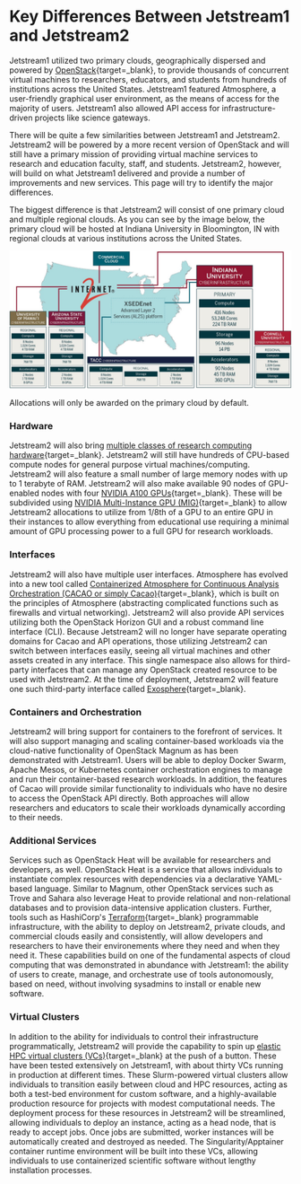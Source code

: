 # Key Differences Between Jetstream1 and Jetstream2

Jetstream1 utilized two primary clouds, geographically dispersed and powered by [OpenStack](https://www.openstack.org/){target=_blank}, to provide thousands of concurrent virtual machines to researchers, educators, and students from hundreds of institutions across the United States. Jetstream1 featured Atmosphere, a user-friendly graphical user environment, as the means of access for the majority of users. Jetstream1 also allowed API access for infrastructure-driven projects like science gateways.

There will be quite a few similarities between Jetstream1 and Jetstream2. Jetstream2 will be powered by a more recent version of OpenStack and will still have a primary mission of providing virtual machine services to research and education faculty, staff, and students. Jetstream2, however, will build on what Jetstream1 delivered and provide a number of improvements and new services. This page will try to identify the major differences.

The biggest difference is that Jetstream2 will consist of one primary cloud and multiple regional clouds. As you can see by the image below, the primary cloud will be hosted at Indiana University in Bloomington, IN with regional clouds at various institutions across the United States.

![Jetstream2 Architecture](../../images/JS2-Architecture.jpg)

Allocations will only be awarded on the primary cloud by default.

### Hardware

Jetstream2 will also bring [multiple classes of research computing hardware](config.md){target=_blank}. Jetstream2 will still have hundreds of CPU-based compute nodes for general purpose virtual machines/computing. Jetstream2 will also feature a small number of large memory nodes with up to 1 terabyte of RAM. Jetstream2 will also make available 90 nodes of GPU-enabled nodes with four [NVIDIA A100 GPUs](https://www.nvidia.com/en-us/data-center/a100/){target=_blank}. These will be subdivided using [NVIDIA Multi-Instance GPU (MIG)](https://www.nvidia.com/en-us/technologies/multi-instance-gpu/){target=_blank} to allow Jetstream2 allocations to utilize from 1/8th of a GPU to an entire GPU in their instances to allow everything from educational use requiring a minimal amount of GPU processing power to a full GPU for research workloads.

### Interfaces

Jetstream2 will also have multiple user interfaces. Atmosphere has evolved into a new tool called [Containerized Atmosphere for Continuous Analysis Orchestration (CACAO or simply Cacao)](../ui/atmo/intro.md){target=_blank}, which is built on the principles of Atmosphere (abstracting complicated functions such as firewalls and virtual networking). Jetstream2 will also provide API services utilizing both the OpenStack Horizon GUI and a robust command line interface (CLI). Because Jetstream2 will no longer have separate operating domains for Cacao and API operations, those utilizing Jetstream2 can switch between interfaces easily, seeing all virtual machines and other assets created in any interface. This single namespace also allows for third-party interfaces that can manage any OpenStack created resource to be used with Jetstream2. At the time of deployment, Jetstream2 will feature one such third-party interface called [Exosphere](../ui/exo/exo.md){target=_blank}.

### Containers and Orchestration

Jetstream2 will bring support for containers to the forefront of services. It will also support managing and scaling container-based workloads via the cloud-native functionality of OpenStack Magnum as has been demonstrated with Jetstream1. Users will be able to deploy Docker Swarm, Apache Mesos, or Kubernetes container orchestration engines to manage and run their container-based research workloads. In addition, the features of Cacao will provide similar functionality to individuals who have no desire to access the OpenStack API directly. Both approaches will allow researchers and educators to scale their workloads dynamically according to their needs.

### Additional Services

Services such as OpenStack Heat will be available for researchers and developers, as well. OpenStack Heat is a service that allows individuals to instantiate complex resources with dependencies via a declarative YAML-based language. Similar to Magnum, other OpenStack services such as Trove and Sahara also leverage Heat to provide relational and non-relational databases and to provision data-intensive application clusters. Further, tools such as HashiCorp's [Terraform](https://www.terraform.io/){target=_blank} programmable infrastructure, with the ability to deploy on Jetstream2, private clouds, and commercial clouds easily and consistently, will allow developers and researchers to have their environements where they need and when they need it. These capabilities build on one of the fundamental aspects of cloud computing that was demonstrated in abundance with Jetstream1: the ability of users to create, manage, and orchestrate use of tools autonomously, based on need, without involving sysadmins to install or enable new software.

### Virtual Clusters

In addition to the ability for individuals to control their infrastructure programmatically, Jetstream2 will provide the capability to spin up [elastic HPC virtual clusters (VCs)](https://xcri-docs.readthedocs.io/en/latest/toolkits/vc-installation/){target=_blank} at the push of a button. These have been tested extensively on Jetstream1, with about thirty VCs running in production at different times. These Slurm-powered virtual clusters allow individuals to transition easily between cloud and HPC resources, acting as both a test-bed environment for custom software, and a highly-available production resource for projects with modest computational needs. The deployment process for these resources in Jetstream2 will be streamlined, allowing individuals to deploy an instance, acting as a head node, that is ready to accept jobs. Once jobs are submitted, worker instances will be automatically created and destroyed as needed. The Singularity/Apptainer container runtime environment will be built into these VCs, allowing individuals to use containerized scientific software without lengthy installation processes.
